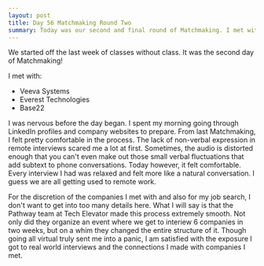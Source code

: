 ```yaml
---
layout: post
title: Day 56 Matchmaking Round Two
summary: Today was our second and final round of Matchmaking. I met with three companies for virtual interviews. 
---
```

We started off the last week of classes without class. It was the second day of Matchmaking!

I met with:
* Veeva Systems
* Everest Technologies
* Base22

I was nervous before the day began. I spent my morning going through LinkedIn profiles and company websites to prepare. From last Matchmaking, I felt pretty comfortable in the process. The lack of non-verbal expression in remote interviews scared me a lot at first. Sometimes, the audio is distorted enough that you can't even make out those small verbal fluctuations that add subtext to phone conversations. Today however, it felt comfortable. Every interview I had was relaxed and felt more like a natural conversation. I guess we are all getting used to remote work.

For the discretion of the companies I met with and also for my job search, I don't want to get into too many details here. What I will say is that the Pathway team at Tech Elevator made this process extremely smooth. Not only did they organize an event where we get to interiew 6 companies in two weeks, but on a whim they changed the entire structure of it. Though going all virtual truly sent me into a panic, I am satisfied with the exposure I got to real world interviews and the connections I made with companies I met. 